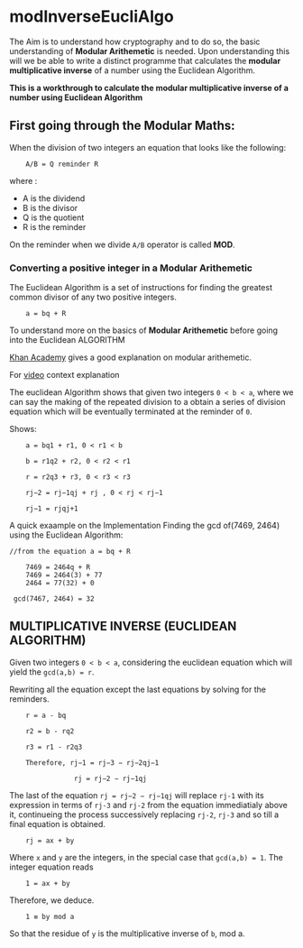 # modInverseEucliAlgo

The Aim is to understand how cryptography and to do so, the basic understanding of **Modular Arithemetic** is needed. Upon understanding this will we be able to write a distinct programme that calculates the **modular multiplicative inverse** of a number using the Euclidean Algorithm.

**This is a workthrough to calculate the modular multiplicative inverse of a number using Euclidean Algorithm**

## First going through the Modular Maths:

When the division of two integers an equation that looks like the following:

```
    A/B = Q reminder R
```

where :

- A is the dividend
- B is the divisor
- Q is the quotient
- R is the reminder

On the reminder when we divide `A/B` operator is called **MOD**.

### Converting a positive integer in a Modular Arithemetic

The Euclidean Algorithm is a set of instructions for finding the greatest common divisor
of any two positive integers.

```
    a = bq + R
```

To understand more on the basics of **Modular Arithemetic** before going into the Euclidean ALGORITHM

[Khan Academy](https://www.khanacademy.org/computing/computer-science/cryptography#modarithmetic) gives a good explanation on modular arithemetic.

For [video](https://www.youtube.com/watch?v=68Pqir_moqA&list=PL1ZN4kabqbof_aDUyIcD6tQntun8LLIgL) context explanation

The euclidean Algorithm shows that given two integers `0 < b < a`, where we can say the making of the repeated division to a obtain a series of division equation which will be eventually terminated at the reminder of `0`.

Shows:

```
    a = bq1 + r1, 0 < r1 < b

    b = r1q2 + r2, 0 < r2 < r1

    r = r2q3 + r3, 0 < r3 < r3

    rj−2 = rj−1qj + rj , 0 < rj < rj−1

    rj−1 = rjqj+1
```

A quick exaample on the Implementation
Finding the gcd of(7469, 2464) using the Euclidean Algorithm:

```
//from the equation a = bq + R

    7469 = 2464q + R
    7469 = 2464(3) + 77
    2464 = 77(32) + 0

 gcd(7467, 2464) = 32
```

## MULTIPLICATIVE INVERSE (EUCLIDEAN ALGORITHM)

Given two integers `0 < b < a`, considering the euclidean equation which will yield the `gcd(a,b) = r`.

Rewriting all the equation except the last equations by solving for the reminders.

```
    r = a - bq

    r2 = b - rq2

    r3 = r1 - r2q3

    Therefore, rj−1 = rj−3 − rj−2qj−1

                rj = rj−2 − rj−1qj
```

The last of the equation `rj = rj−2 − rj−1qj` will replace `rj-1` with its expression in terms of `rj-3` and `rj-2` from the equation immediatialy above it, continueing the process successively replacing `rj-2`, `rj-3` and so till a final equation is obtained.

```
    rj = ax + by
```

Where `x` and `y` are the integers, in the special case that `gcd(a,b) = 1`.
The integer equation reads

```
    1 = ax + by
```

Therefore, we deduce.

```
    1 ≡ by mod a
```

So that the residue of `y` is the multiplicative inverse of `b`, mod a.
